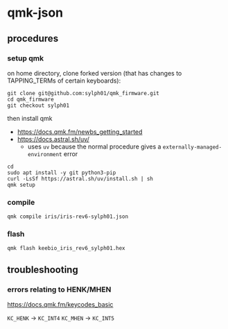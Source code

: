 # qmk-json

## procedures

### setup qmk

on home directory, clone forked version (that has changes to TAPPING_TERMs of certain keyboards):

```
git clone git@github.com:sylph01/qmk_firmware.git
cd qmk_firmware
git checkout sylph01
```

then install qmk

- https://docs.qmk.fm/newbs_getting_started
- https://docs.astral.sh/uv/
  - uses `uv` because the normal procedure gives a `externally-managed-environment` error

```
cd
sudo apt install -y git python3-pip
curl -LsSf https://astral.sh/uv/install.sh | sh
qmk setup
```

### compile

```
qmk compile iris/iris-rev6-sylph01.json
```

### flash

```
qmk flash keebio_iris_rev6_sylph01.hex
```

## troubleshooting

### errors relating to HENK/MHEN

https://docs.qmk.fm/keycodes_basic

`KC_HENK` -> `KC_INT4`
`KC_MHEN` -> `KC_INT5`